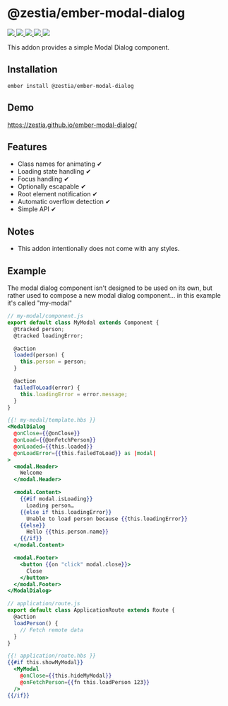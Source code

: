 # @zestia/ember-modal-dialog

<p>
  <a href="http://travis-ci.org/zestia/ember-modal-dialog">
    <img src="https://travis-ci.org/zestia/ember-modal-dialog.svg?branch=master">
  </a>

  <a href="https://david-dm.org/zestia/ember-modal-dialog#badge-embed">
    <img src="https://david-dm.org/zestia/ember-modal-dialog.svg">
  </a>

  <a href="https://david-dm.org/zestia/ember-modal-dialog#dev-badge-embed">
    <img src="https://david-dm.org/zestia/ember-modal-dialog/dev-status.svg">
  </a>

  <a href="https://emberobserver.com/addons/@zestia/ember-modal-dialog">
    <img src="https://emberobserver.com/badges/-zestia-ember-modal-dialog.svg">
  </a>

  <img src="https://img.shields.io/badge/Ember-%3E%3D%203.11-brightgreen">
</p>

This addon provides a simple Modal Dialog component.

## Installation

```
ember install @zestia/ember-modal-dialog
```

## Demo

https://zestia.github.io/ember-modal-dialog/

## Features

- Class names for animating ✔︎
- Loading state handling ✔︎
- Focus handling ✔︎
- Optionally escapable ✔︎
- Root element notification ✔︎
- Automatic overflow detection ✔︎
- Simple API ✔︎

## Notes

- This addon intentionally does not come with any styles.

## Example

The modal dialog component isn't designed to be used on its own, but rather used to compose a new modal dialog component... in this example it's called "my-modal"

```javascript
// my-modal/component.js
export default class MyModal extends Component {
  @tracked person;
  @tracked loadingError;

  @action
  loaded(person) {
    this.person = person;
  }

  @action
  failedToLoad(error) {
    this.loadingError = error.message;
  }
}
```

```handlebars
{{! my-modal/template.hbs }}
<ModalDialog
  @onClose={{@onClose}}
  @onLoad={{@onFetchPerson}}
  @onLoaded={{this.loaded}}
  @onLoadError={{this.failedToLoad}} as |modal|
>
  <modal.Header>
    Welcome
  </modal.Header>

  <modal.Content>
    {{#if modal.isLoading}}
      Loading person…
    {{else if this.loadingError}}
      Unable to load person because {{this.loadingError}}
    {{else}}
      Hello {{this.person.name}}
    {{/if}}
  </modal.Content>

  <modal.Footer>
    <button {{on "click" modal.close}}>
      Close
    </button>
  </modal.Footer>
</ModalDialog>
```

```javascript
// application/route.js
export default class ApplicationRoute extends Route {
  @action
  loadPerson() {
    // Fetch remote data
  }
}
```

```handlebars
{{! application/route.hbs }}
{{#if this.showMyModal}}
  <MyModal
    @onClose={{this.hideMyModal}}
    @onFetchPerson={{fn this.loadPerson 123}}
  />
{{/if}}
```
